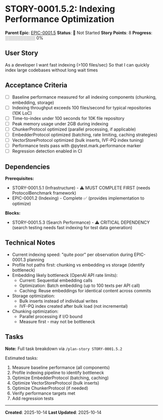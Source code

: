 # STORY-0001.5.2: Indexing Performance Optimization

**Parent Epic**: [EPIC-0001.5](../README.md)
**Status**: 🔵 Not Started
**Story Points**: 8
**Progress**: ░░░░░░░░░░ 0%

## User Story

As a developer
I want fast indexing (>100 files/sec)
So that I can quickly index large codebases without long wait times

## Acceptance Criteria

- [ ] Baseline performance measured for all indexing components (chunking, embedding, storage)
- [ ] Indexing throughput exceeds 100 files/second for typical repositories (10K LoC)
- [ ] Time-to-index under 100 seconds for 10K file repository
- [ ] Peak memory usage under 2GB during indexing
- [ ] ChunkerProtocol optimized (parallel processing, if applicable)
- [ ] EmbedderProtocol optimized (batching, rate limiting, caching strategies)
- [ ] VectorStoreProtocol optimized (bulk inserts, IVF-PQ index tuning)
- [ ] Performance tests pass with @pytest.mark.performance marker
- [ ] Regression detection enabled in CI

## Dependencies

**Prerequisites:**
- STORY-0001.5.1 (Infrastructure) - ⚠️ MUST COMPLETE FIRST (needs ProtocolBenchmark framework)
- EPIC-0001.2 (Indexing) - Complete ✅ (provides implementation to optimize)

**Blocks:**
- STORY-0001.5.3 (Search Performance) - ⚠️ CRITICAL DEPENDENCY (search testing needs fast indexing for test data generation)

## Technical Notes

- Current indexing speed: "quite poor" per observation during EPIC-0001.3 planning
- Profile hot paths first: chunking vs embedding vs storage (identify bottleneck)
- Embedding likely bottleneck (OpenAI API rate limits):
  - Current: Sequential embedding calls
  - Optimization: Batch embedding (up to 100 texts per API call)
  - Caching: Reuse embeddings for identical content across commits
- Storage optimization:
  - Bulk inserts instead of individual writes
  - IVF-PQ index created after bulk load (not incremental)
- Chunking optimization:
  - Parallel processing if I/O bound
  - Measure first - may not be bottleneck

## Tasks

**Note:** Full task breakdown via `/plan-story STORY-0001.5.2`

Estimated tasks:
1. Measure baseline performance (all components)
2. Profile indexing pipeline to identify bottleneck
3. Optimize EmbedderProtocol (batching, caching)
4. Optimize VectorStoreProtocol (bulk inserts)
5. Optimize ChunkerProtocol (if needed)
6. Verify performance targets met
7. Add regression tests

---

**Created**: 2025-10-14
**Last Updated**: 2025-10-14
